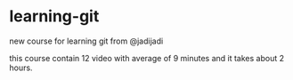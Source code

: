 # learning-git
new course for learning git from @jadijadi

this course contain 12 video with average of 9 minutes and it takes about 2 hours.
